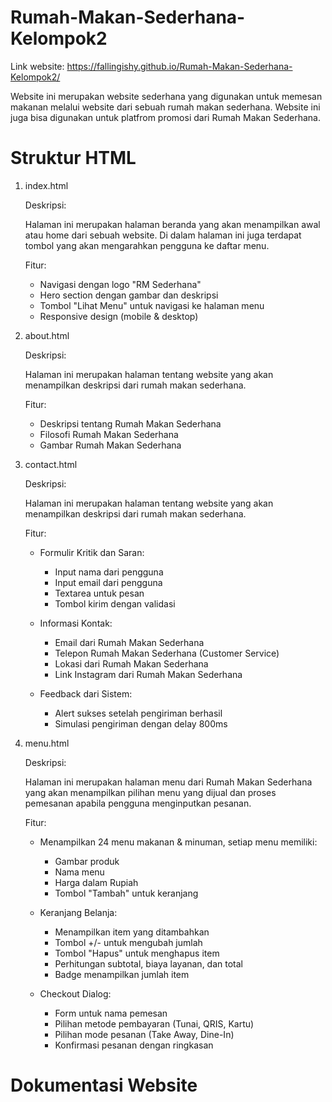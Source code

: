 # Rumah-Makan-Sederhana-Kelompok2
Link website: https://fallingishy.github.io/Rumah-Makan-Sederhana-Kelompok2/

Website ini merupakan website sederhana yang digunakan untuk memesan makanan melalui website dari sebuah rumah makan sederhana. Website ini juga bisa digunakan untuk platfrom promosi dari Rumah Makan Sederhana.

# Struktur HTML
1. index.html

    Deskripsi:
   
    Halaman ini merupakan halaman beranda yang akan menampilkan awal atau home dari sebuah website. Di dalam halaman ini juga terdapat tombol yang akan mengarahkan pengguna ke daftar menu.


    Fitur:
    - Navigasi dengan logo "RM Sederhana"
    - Hero section dengan gambar dan deskripsi
    - Tombol "Lihat Menu" untuk navigasi ke halaman menu
    - Responsive design (mobile & desktop)

2. about.html

    Deskripsi:
   
    Halaman ini merupakan halaman tentang website yang akan menampilkan deskripsi dari rumah makan sederhana.


    Fitur:
    - Deskripsi tentang Rumah Makan Sederhana
    - Filosofi Rumah Makan Sederhana
    - Gambar Rumah Makan Sederhana

3. contact.html

    Deskripsi:
   
    Halaman ini merupakan halaman tentang website yang akan menampilkan deskripsi dari rumah makan sederhana.


    Fitur:
    * Formulir Kritik dan Saran:
      - Input nama dari  pengguna
      - Input email dari pengguna
      - Textarea untuk pesan
      - Tombol kirim dengan validasi

    * Informasi Kontak:
      - Email dari Rumah Makan Sederhana
      - Telepon Rumah Makan Sederhana (Customer Service)
      - Lokasi dari Rumah Makan Sederhana
      - Link Instagram dari Rumah Makan Sederhana

    * Feedback dari Sistem:
      - Alert sukses setelah pengiriman berhasil
      - Simulasi pengiriman dengan delay 800ms
     
4. menu.html

    Deskripsi:
   
    Halaman ini merupakan halaman menu dari Rumah Makan Sederhana yang akan menampilkan pilihan menu yang dijual dan proses pemesanan apabila pengguna menginputkan pesanan.


    Fitur:
    * Menampilkan 24 menu makanan & minuman, setiap menu memiliki:
      - Gambar produk
      - Nama menu
      - Harga dalam Rupiah
      - Tombol "Tambah" untuk keranjang

    * Keranjang Belanja:
      - Menampilkan item yang ditambahkan
      - Tombol +/- untuk mengubah jumlah
      - Tombol "Hapus" untuk menghapus item
      - Perhitungan subtotal, biaya layanan, dan total
      - Badge menampilkan jumlah item
    
    * Checkout Dialog:
      - Form untuk nama pemesan
      - Pilihan metode pembayaran (Tunai, QRIS, Kartu)
      - Pilihan mode pesanan (Take Away, Dine-In)
      - Konfirmasi pesanan dengan ringkasan

# Dokumentasi Website
